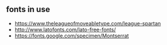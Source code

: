 
## fonts in use

- https://www.theleagueofmoveabletype.com/league-spartan
- http://www.latofonts.com/lato-free-fonts/
- https://fonts.google.com/specimen/Montserrat
